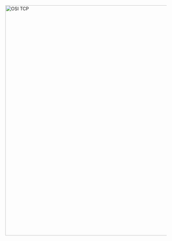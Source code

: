 <img width="1280" height="720" alt="OSI   TCP" src="https://github.com/user-attachments/assets/0af6ffb4-ca9b-432f-bc81-e9c74d5d082a" />
